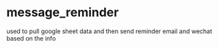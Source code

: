 # message_reminder
used to pull google sheet data and then send reminder email and wechat based on the info
